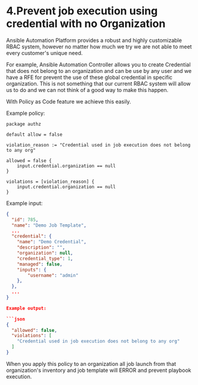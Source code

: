 # 4.Prevent job execution using credential with no Organization

Ansible Automation Platform provides a robust and highly customizable RBAC system, however no matter how much we try we are not able to meet every customer's unique need.

For example, Ansible Automation Controller allows you to create Credential that does not belong to an organization and can be use by any user and we have a RFE for prevent the use of these global credential in specific organization. This is not something that our current RBAC system will allow us to do and we can not think of a good way to make this happen.

With Policy as Code feature we achieve this easily.

Example policy:

```rego
package authz

default allow = false

violation_reason := "Credential used in job execution does not belong to any org"

allowed = false {
    input.credential.organization == null
}

violations = [violation_reason] {
    input.credential.organization == null
}
```

Example input:

```json
{
  "id": 785,
  "name": "Demo Job Template",
  ...
  "credential": {
    "name": "Demo Credential",
    "description": "",
    "organization": null,
    "credential_type": 1,
    "managed": false,
    "inputs": {
        "username": "admin"
    },
  },
  ...
}

Example output:

```json
{
  "allowed": false,
  "violations": [
    "Credential used in job execution does not belong to any org"
  ]
}
```

When you apply this policy to an organization all job launch from that organization's inventory and job template will ERROR and prevent playbook execution.
